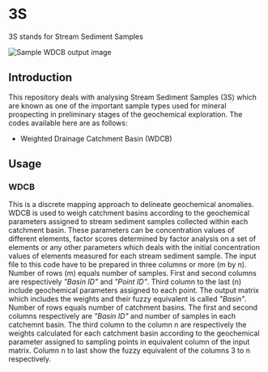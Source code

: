 # 3S
3S stands for Stream Sediment Samples

![Sample WDCB output image](https://goo.gl/uBwG5T)

## Introduction
This repository deals with analysing Stream Sediment Samples (3S) which are known as one of the important sample types used for mineral prospecting in preliminary stages of the geochemical exploration.
The codes available here are as follows:

* Weighted Drainage Catchment Basin (WDCB)

## Usage
### WDCB
This is a discrete mapping approach to delineate geochemical anomalies. WDCB is used to weigh catchment basins according to the geochemical parameters assigned to stream sediment samples collected within each catchment basin. These parameters can be concentration values of different elements, factor scores determined by factor analysis on a set of elements or any other parameters which deals with the initial concentration values of elements measured for each stream sediment sample.
The input file to this code have to be prepared in three columns or more (m by n). Number of rows (m) equals number of samples. First and second columns are respectively *"Basin ID"* and *"Point ID"*. Third column to the last (n) include geochemical parameters assigned to each point. The output matrix which includes the weights and their fuzzy equivalent is called *"Basin"*. Number of rows equals number of catchment basins. The first and second columns respectively are *"Basin ID"* and number of samples in each catchemnt basin. The third column to the column n are respectively the weights calculated for each catchment basin according to the geochemical parameter assigned to sampling points in equivalent column of the input matrix. Column n to last show the fuzzy equivalent of the columns 3 to n respectively.
